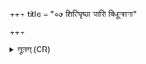 +++
title = "०७ शितिपृष्ठा चासि विधून्वाना"

+++
<details><summary>मूलम् (GR)</summary>

शितिपृष्ठा चासि विधून्वाना चासि  
तस्यास् ते विन्दच् च विन्दमानं च (…) ॥ +++(Bhatt. vindaṃ)+++
</details>